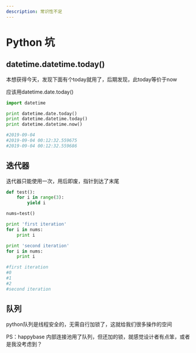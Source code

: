 ```yaml
---
description: 常识性不足
---
```


# Python 坑

## datetime.datetime.today\(\)

本想获得今天，发现下面有个today就用了，后期发现，此today等价于now

应该用datetime.date.today\(\)

```python
import datetime

print datetime.date.today()
print datetime.datetime.today()
print datetime.datetime.now()

#2019-09-04
#2019-09-04 00:12:32.559675
#2019-09-04 00:12:32.559686
```

## 迭代器

迭代器只能使用一次，用后即废，指针到达了末尾

```python
def test():
    for i in range(3):
        yield i

nums=test()

print 'first iteration'
for i in nums:
    print i

print 'second iteration'
for i in nums:
    print i

#first iteration
#0
#1
#2
#second iteration
```

## 队列

python队列是线程安全的，无需自行加锁了，这就给我们很多操作的空间

PS：happybase 内部连接池用了队列，但还加的锁，就感觉设计者有点笨，或者是我没考虑到？

